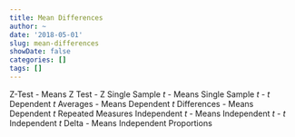 ```yaml
---
title: Mean Differences
author: ~
date: '2018-05-01'
slug: mean-differences
showDate: false
categories: []
tags: []
---
```

Z-Test - Means
Z Test - Z
Single Sample *t* - Means
Single Sample *t* - *t*
Dependent *t* Averages - Means
Dependent *t* Differences - Means
Dependent *t* Repeated Measures 
Independent *t* - Means
Independent *t* - *t*
Independent *t* Delta - Means
Independent Proportions

